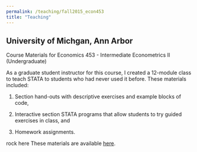 ```yaml
---
permalink: /teaching/fall2015_econ453
title: "Teaching"
---
```

## University of Michgan, Ann Arbor ##
Course Materials for Economics 453 - Intermediate Econometrics II (Undergraduate)  

As a graduate student instructor for this course, I created a 12-module class to teach STATA to students who had never used it before. These materials included:
1) Section hand-outs with descriptive exercises and example blocks of code,

2) Interactive section STATA programs that allow students to try guided exercises in class, and

3) Homework assignments.

rock here
These materials are available [here](/assets/teaching/fall2015_econ451/Cole_Econ452_Lessons.zip).
